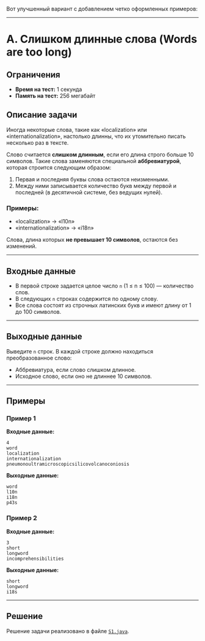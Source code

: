 Вот улучшенный вариант с добавлением четко оформленных примеров:

---

# A. Слишком длинные слова (Words are too long)

## Ограничения
- **Время на тест:** 1 секунда
- **Память на тест:** 256 мегабайт

## Описание задачи

Иногда некоторые слова, такие как «localization» или «internationalization», настолько длинны, что их утомительно писать несколько раз в тексте.

Слово считается **слишком длинным**, если его длина строго больше 10 символов. Такие слова заменяются специальной **аббревиатурой**, которая строится следующим образом:
1. Первая и последняя буквы слова остаются неизменными.
2. Между ними записывается количество букв между первой и последней (в десятичной системе, без ведущих нулей).

### Примеры:
- «localization» -> «l10n»
- «internationalization» -> «i18n»

Слова, длина которых **не превышает 10 символов**, остаются без изменений.

---

## Входные данные

- В первой строке задается целое число `n` (1 ≤ n ≤ 100) — количество слов.
- В следующих `n` строках содержится по одному слову.
- Все слова состоят из строчных латинских букв и имеют длину от 1 до 100 символов.

---

## Выходные данные

Выведите `n` строк. В каждой строке должно находиться преобразованное слово:
- Аббревиатура, если слово слишком длинное.
- Исходное слово, если оно не длиннее 10 символов.

---

## Примеры

### Пример 1
**Входные данные:**
```
4
word
localization
internationalization
pneumonoultramicroscopicsilicovolcanoconiosis
```

**Выходные данные:**
```
word
l10n
i18n
p43s
```

### Пример 2
**Входные данные:**
```
3
short
longword
incomprehensibilities
```

**Выходные данные:**
```
short
longword
i18s
```

---

## Решение

Решение задачи реализовано в файле [`S1.java`](./Main.java).